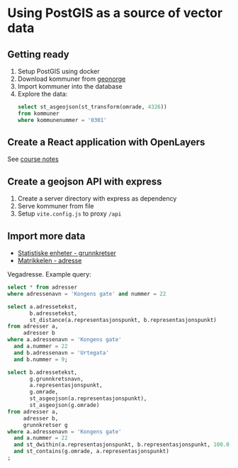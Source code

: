 # Using PostGIS as a source of vector data

## Getting ready

1. Setup PostGIS using docker
2. Download kommuner from [geonorge](https://kartkatalog.geonorge.no/metadata/administrative-enheter-kommuner/041f1e6e-bdbc-4091-b48f-8a5990f3cc5b)
3. Import kommuner into the database
4. Explore the data:
   ```sql
   select st_asgeojson(st_transform(omrade, 4326))
   from kommuner
   where kommunenummer = '0301'
   ```

## Create a React application with OpenLayers

See [course notes](https://github.com/kristiania-kws2100-2024/kristiania-kws2100-2024.github.io/tree/main#reference-material)

## Create a geojson API with express

1. Create a server directory with express as dependency
2. Serve kommuner from file
3. Setup `vite.config.js` to proxy `/api`

## Import more data

- [Statistiske enheter - grunnkretser](https://kartkatalog.geonorge.no/metadata/statistiske-enheter-grunnkretser/51d279f8-e2be-4f5e-9f72-1a53f7535ec1)
- [Matrikkelen - adresse](https://kartkatalog.geonorge.no/metadata/matrikkelen-adresse/f7df7a18-b30f-4745-bd64-d0863812350c)

Vegadresse. Example query:

```sql
select * from adresser
where adressenavn = 'Kongens gate' and nummer = 22
```

```sql
select a.adressetekst,
       b.adressetekst,
       st_distance(a.representasjonspunkt, b.representasjonspunkt)
from adresser a,
     adresser b
where a.adressenavn = 'Kongens gate'
  and a.nummer = 22
  and b.adressenavn = 'Urtegata'
  and b.nummer = 9;
```

```sql
select b.adressetekst,
       g.grunnkretsnavn,
       a.representasjonspunkt,
       g.omrade,
       st_asgeojson(a.representasjonspunkt),
       st_asgeojson(g.omrade)
from adresser a,
     adresser b,
     grunnkretser g
where a.adressenavn = 'Kongens gate'
  and a.nummer = 22
  and st_dwithin(a.representasjonspunkt, b.representasjonspunkt, 100.0, true)
  and st_contains(g.omrade, a.representasjonspunkt)
;
```
